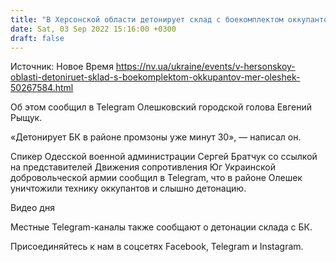 ```yaml
---
title: "В Херсонской области детонирует склад с боекомплектом оккупантов — мэр Олешек"
date: Sat, 03 Sep 2022 15:16:00 +0300
draft: false
---
```

Источник: Новое Время https://nv.ua/ukraine/events/v-hersonskoy-oblasti-detoniruet-sklad-s-boekomplektom-okkupantov-mer-oleshek-50267584.html


Об этом сообщил в Telegram Олешковский городской голова Евгений Рыщук.

«Детонирует БК в районе промзоны уже минут 30», — написал он.

Спикер Одесской военной администрации Сергей Братчук со ссылкой на представителей Движения сопротивления Юг Украинской добровольческой армии сообщил в Telegram, что в районе Олешек уничтожили технику оккупантов и слышно детонацию.

 Видео дня   

Местные Telegram-каналы также сообщают о детонации склада с БК.

Присоединяйтесь к нам в соцсетях Facebook, Telegram и Instagram.
